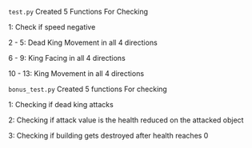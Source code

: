 ``` test.py ```
Created 5 Functions For Checking

1: Check if speed negative

2 - 5: Dead King Movement in all 4 directions

6 - 9: King Facing in all 4 directions

10 - 13: King Movement in all 4 directions


``` bonus_test.py ```
Created 5 functions For checking

1: Checking if dead king attacks

2: Checking if attack value is the health reduced on the attacked object

3: Checking if building gets destroyed after health reaches 0